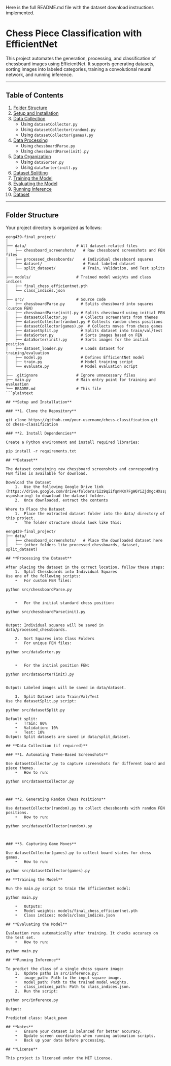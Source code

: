 Here is the full README.md file with the dataset download instructions implemented.

# **Chess Piece Classification with EfficientNet**

This project automates the generation, processing, and classification of chessboard images using EfficientNet. It supports generating datasets, sorting images into labeled categories, training a convolutional neural network, and running inference.

---

## **Table of Contents**
1. [Folder Structure](#folder-structure)  
2. [Setup and Installation](#setup-and-installation)  
3. [Data Collection](#data-collection)  
   - Using `datasetCollector.py`  
   - Using `datasetCollector(random).py`  
   - Using `datasetCollector(games).py`  
4. [Data Processing](#data-processing)  
   - Using `chessboardParse.py`  
   - Using `chessboardParse(init).py`  
5. [Data Organization](#data-organization)  
   - Using `dataSorter.py`  
   - Using `dataSorter(init).py`  
6. [Dataset Splitting](#dataset-splitting)  
7. [Training the Model](#training-the-model)  
8. [Evaluating the Model](#evaluating-the-model)  
9. [Running Inference](#running-inference)  
10. [Dataset](#dataset)  

---

## **Folder Structure**

Your project directory is organized as follows:

```plaintext
eeng439-final_project/
│
├── data/                      # All dataset-related files
│   ├── chessboard_screenshots/   # Raw chessboard screenshots and FEN files
│   ├── processed_chessboards/    # Individual chessboard squares
│   ├── dataset/                  # Final labeled dataset
│   └── split_dataset/            # Train, Validation, and Test splits
│
├── models/                    # Trained model weights and class indices
│   ├── final_chess_efficientnet.pth
│   └── class_indices.json
│
├── src/                       # Source code
│   ├── chessboardParse.py       # Splits chessboard into squares (custom FEN)
│   ├── chessboardParse(init).py # Splits chessboard using initial FEN
│   ├── datasetCollector.py      # Collects screenshots from themes
│   ├── datasetCollector(random).py # Collects random chess positions
│   ├── datasetCollector(games).py  # Collects moves from chess games
│   ├── datasetSplit.py          # Splits dataset into train/val/test
│   ├── dataSorter.py            # Sorts images based on FEN
│   ├── dataSorter(init).py      # Sorts images for the initial position
│   ├── dataset_loader.py        # Loads dataset for training/evaluation
│   ├── model.py                 # Defines EfficientNet model
│   ├── train.py                 # Model training script
│   └── evaluate.py              # Model evaluation script
│
├── .gitignore                 # Ignore unnecessary files
├── main.py                    # Main entry point for training and evaluation
└── README.md                  # This file
```plaintext

## **Setup and Installation**

### **1. Clone the Repository**

git clone https://github.com/your-username/chess-classification.git
cd chess-classification

### **2. Install Dependencies**

Create a Python environment and install required libraries:

pip install -r requirements.txt

## **Dataset**

The dataset containing raw chessboard screenshots and corresponding FEN files is available for download.

Download the Dataset
	1.	Use the following Google Drive link (https://drive.google.com/drive/folders/1Iz9qiifqnNKm7FgW6YiZjdmgcHXsspmW?usp=sharing) to download the dataset folder.
	2.	Once downloaded, extract the contents

Where to Place the Dataset
	1.	Place the extracted dataset folder into the data/ directory of this project.
	•	The folder structure should look like this:

eeng439-final_project/
├── data/
│   ├── chessboard_screenshots/   # Place the downloaded dataset here
│   └── (other folders like processed_chessboards, dataset, split_dataset)

## **Processing the Dataset**

After placing the dataset in the correct location, follow these steps:
	1.	Split Chessboards into Individual Squares
Use one of the following scripts:
	•	For custom FEN files:

python src/chessboardParse.py


	•	For the initial standard chess position:

python src/chessboardParse(init).py


Output: Individual squares will be saved in data/processed_chessboards.

	2.	Sort Squares into Class Folders
	•	For unique FEN files:

python src/dataSorter.py


	•	For the initial position FEN:

python src/dataSorter(init).py


Output: Labeled images will be saved in data/dataset.

	3.	Split Dataset into Train/Val/Test
Use the datasetSplit.py script:

python src/datasetSplit.py

Default split:
	•	Train: 80%
	•	Validation: 10%
	•	Test: 10%
Output: Split datasets are saved in data/split_dataset.

## **Data Collection (if required)**

### **1. Automating Theme-Based Screenshots**

Use datasetCollector.py to capture screenshots for different board and piece themes.
	•	How to run:

python src/datasetCollector.py



### **2. Generating Random Chess Positions**

Use datasetCollector(random).py to collect chessboards with random FEN positions.
	•	How to run:

python src/datasetCollector(random).py



### **3. Capturing Game Moves**

Use datasetCollector(games).py to collect board states for chess games.
	•	How to run:

python src/datasetCollector(games).py

## **Training the Model**

Run the main.py script to train the EfficientNet model:

python main.py

	•	Outputs:
	•	Model weights: models/final_chess_efficientnet.pth
	•	Class indices: models/class_indices.json

## **Evaluating the Model**

Evaluation runs automatically after training. It checks accuracy on the test set.
	•	How to run:

python main.py

## **Running Inference**

To predict the class of a single chess square image:
	1.	Update paths in src/inference.py:
	•	image_path: Path to the input square image.
	•	model_path: Path to the trained model weights.
	•	class_indices_path: Path to class_indices.json.
	2.	Run the script:

python src/inference.py

Output:

Predicted class: black_pawn

## **Notes**
	•	Ensure your dataset is balanced for better accuracy.
	•	Update screen coordinates when running automation scripts.
	•	Back up your data before processing.

## **License**

This project is licensed under the MIT License.
